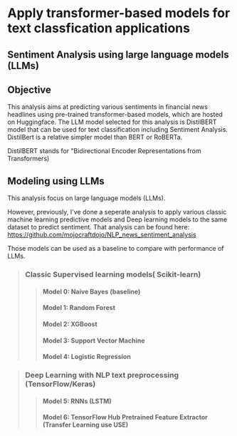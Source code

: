 # **Apply transformer-based models for text classfication applications**


##  Sentiment Analysis using large language models (LLMs)



## Objective

This analysis aims at predicting various sentiments in financial news headlines using pre-trained transformer-based models, which are hosted on Huggingface.
The LLM model selected for this analysis is DistilBERT model that can be used for text classification including Sentiment Analysis. DistilBert is a relative simpler model than BERT or RoBERTa.

DistilBERT stands for "Bidirectional Encoder Representations from Transformers)


## Modeling using LLMs

This analysis focus on large language models (LLMs). 

However, previously, I've done a seperate analysis to apply various classic machine learning predictive models and Deep learning models to the same dataset to predict sentiment. That analysis can be found here: https://github.com/mojocraftdojo/NLP_news_sentiment_analysis


Those models can be used as a baseline to compare with performance of LLMs.

>### **Classic Supervised learning models( Scikit-learn)**
>> #### Model 0: Naive Bayes (baseline)
>> #### Model 1: Random Forest
>> #### Model 2: XGBoost
>> #### Model 3: Support Vector Machine
>> #### Model 4: Logistic Regression

>### **Deep Learning with NLP text preprocessing (TensorFlow/Keras)**
>>#### Model 5: RNNs (LSTM)
>>#### Model 6: TensorFlow Hub Pretrained Feature Extractor (Transfer Learning use USE)


